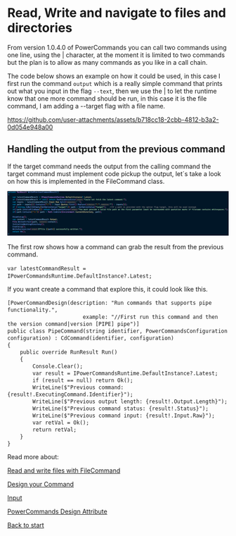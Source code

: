 # Read, Write and navigate to files and directories

From version 1.0.4.0 of PowerCommands you can call two commands using one line, using the | character, at the moment it is limited to two commands but the plan is to allow as many commands as you like in a call chain.

The code below shows an example on how it could be used, in this case I first run the command `output` which is a really simple command that prints out what you input in the flag `--text`, then we use the | to let the runtime know that one more command should be run, in this case it is the file command, I am adding a --target flag with a file name.

https://github.com/user-attachments/assets/b718cc18-2cbb-4812-b3a2-0d054e948a00

## Handling the output from the previous command
If the target command needs the output from the calling command the target command must implement code pickup the output, let´s take a look on how this is implemented in the FileCommand class.

![Alt text](images/file_command.png?raw=true "Handling the output from the previous command")

The first row shows how a command can grab the result from the previous command.

```var latestCommandResult = IPowerCommandsRuntime.DefaultInstance?.Latest;```

If you want create a command that explore this, it could look like this.

```
[PowerCommandDesign(description: "Run commands that supports pipe functionality.",
                        example: "//First run this command and then the version command|version [PIPE] pipe")]
public class PipeCommand(string identifier, PowerCommandsConfiguration configuration) : CdCommand(identifier, configuration)
{
    public override RunResult Run()
    {
        Console.Clear();
        var result = IPowerCommandsRuntime.DefaultInstance?.Latest;
        if (result == null) return Ok();
        WriteLine($"Previous command: {result!.ExecutingCommand.Identifier}");
        WriteLine($"Previous output length: {result!.Output.Length}");
        WriteLine($"Previous command status: {result!.Status}");
        WriteLine($"Previous command input: {result!.Input.Raw}");
        var retVal = Ok();
        return retVal;
    }
}
```

Read more about:

[Read and write files with FileCommand](ReadWriteFileHandler.md)

[Design your Command](Design_command.md)

[Input](Input.md)

[PowerCommands Design Attribute](PowerCommandDesignAttribute.md)

[Back to start](https://github.com/PowerCommands/PowerCommands2022/blob/main/Docs/README.md)